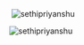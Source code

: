 
<p>&nbsp;<img align="center" src="https://github-readme-stats.vercel.app/api?username=sethipriyanshu&show_icons=true&locale=en" alt="sethipriyanshu" /></p>

<p><img align="center" src="https://github-readme-streak-stats.herokuapp.com/?user=sethipriyanshu&" alt="sethipriyanshu" /></p>
